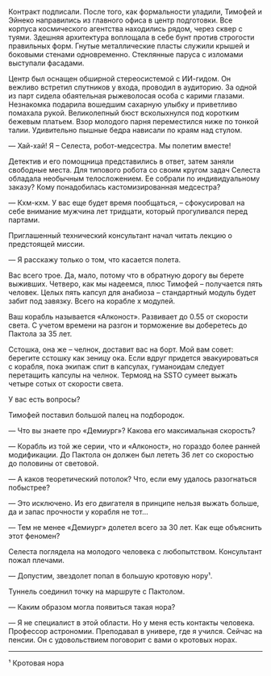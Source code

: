 Контракт подписали. После того, как формальности уладили, Тимофей и Эйнеко направились из главного офиса в центр подготовки. Все корпуса космического агентства находились рядом, через сквер с туями. Здешняя архитектура воплощала в себе бунт против строгости правильных форм. Гнутые металлические пласты служили крышей и боковыми стенами одновременно. Стеклянные паруса с изломами выступали фасадами.

Центр был оснащен обширной стереосистемой с ИИ-гидом. Он вежливо встретил спутников у входа, проводил в аудиторию. За одной из парт сидела обаятельная рыжеволосая особа с карими глазами. Незнакомка подарила вошедшим сахарную улыбку и приветливо помахала рукой. Великолепный бюст всколыхнулся под коротким бежевым платьем. Взор молодого парня переместился ниже по тонкой талии. Удивительно пышные бедра нависали по краям над стулом.

— Хай-хай! Я – Селеста, робот-медсестра. Мы полетим вместе!

Детектив и его помощница представились в ответ, затем заняли свободные места. Для типового робота со своим кругом задач Селеста обладала необычным телосложением. Ее собрали по индивидуальному заказу? Кому понадобилась кастомизированная медсестра?

— Кхм-кхм. У вас еще будет время пообщаться, – сфокусировал на себе внимание мужчина лет тридцати, который прогуливался перед партами.

Приглашенный технический консультант начал читать лекцию о предстоящей миссии.

— Я расскажу только о том, что касается полета. 


Вас всего трое. Да, мало, потому что в обратную дорогу вы берете выживших. Четверо, как мы надеемся, плюс Тимофей – получается пять человек. Целых пять капсул для анабиоза – стандартный модуль будет забит под завязку. Всего на корабле х модулей. 

Ваш корабль называется «Алконост». Развивает до 0.55 от скорости света. С учетом времени на разгон и торможение вы доберетесь до Пактола за 35 лет.


Сстошка, она же – челнок, доставит вас на борт. Мой вам совет: берегите сстошку как зеницу ока. Если вдруг придется эвакуироваться с корабля, пока экипаж спит в капсулах, гуманоидам следует перетащить капсулы на челнок. Термояд на SSTO сумеет выжать четыре сотых от скорости света. 

У вас есть вопросы?

Тимофей поставил большой палец на подбородок.

— Что вы знаете про «Демиург»? Какова его максимальная скорость?

— Корабль из той же серии, что и «Алконост», но гораздо более ранней модификации. До Пактола он должен был лететь 36 лет со скоростью до половины от световой. 

— А каков теоретический потолок? Что, если ему удалось разогнаться побыстрее?

— Это исключено. Из его двигателя в принципе нельзя выжать больше, да и запас прочности у корабля не тот...

— Тем не менее «Демиург» долетел всего за 30 лет. Как еще объяснить этот феномен? 

Селеста поглядела на молодого человека с любопытством. Консультант пожал плечами.

— Допустим, звездолет попал в большую кротовую нору¹.

Туннель соединил точку на маршруте с Пактолом.

— Каким образом могла появиться такая нора?

— Я не специалист в этой области. Но у меня есть контакты человека. Профессор астрономии. Преподавал в универе, где я учился. Сейчас на пенсии. Он с удовольствием поговорит с вами о кротовых норах.


---
¹ Кротовая нора